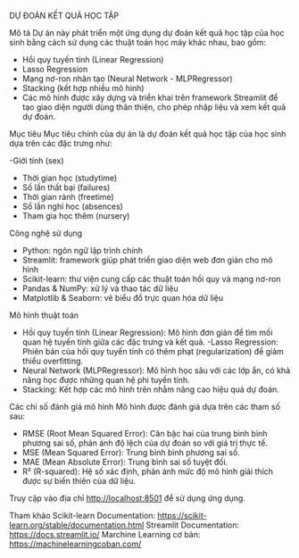 DỰ ĐOÁN KẾT QUẢ HỌC TẬP

Mô tả
Dự án này phát triển một ứng dụng dự đoán kết quả học tập của học sinh bằng cách sử dụng các thuật toán học máy khác nhau, bao gồm:

- Hồi quy tuyến tính (Linear Regression)
- Lasso Regression
- Mạng nơ-ron nhân tạo (Neural Network - MLPRegressor)
- Stacking (kết hợp nhiều mô hình)
- Các mô hình được xây dựng và triển khai trên framework Streamlit để tạo giao diện người dùng thân thiện, cho phép nhập liệu và xem kết quả dự đoán.

Mục tiêu
Mục tiêu chính của dự án là dự đoán kết quả học tập của học sinh dựa trên các đặc trưng như:

-Giới tính (sex)
- Thời gian học (studytime)
- Số lần thất bại (failures)
- Thời gian rảnh (freetime)
- Số lần nghỉ học (absences)
- Tham gia học thêm (nursery)

Công nghệ sử dụng
- Python: ngôn ngữ lập trình chính
- Streamlit: framework giúp phát triển giao diện web đơn giản cho mô hình
- Scikit-learn: thư viện cung cấp các thuật toán hồi quy và mạng nơ-ron
- Pandas & NumPy: xử lý và thao tác dữ liệu
- Matplotlib & Seaborn: vẽ biểu đồ trực quan hóa dữ liệu

Mô hình thuật toán
- Hồi quy tuyến tính (Linear Regression): Mô hình đơn giản để tìm mối quan hệ tuyến tính giữa các đặc trưng và kết quả.
-Lasso Regression: Phiên bản của hồi quy tuyến tính có thêm phạt (regularization) để giảm thiểu overfitting.
- Neural Network (MLPRegressor): Mô hình học sâu với các lớp ẩn, có khả năng học được những quan hệ phi tuyến tính.
- Stacking: Kết hợp các mô hình trên nhằm nâng cao hiệu quả dự đoán.

Các chỉ số đánh giá mô hình
Mô hình được đánh giá dựa trên các tham số sau:

- RMSE (Root Mean Squared Error): Căn bậc hai của trung bình bình phương sai số, phản ánh độ lệch của dự đoán so với giá trị thực tế.
- MSE (Mean Squared Error): Trung bình bình phương sai số.
- MAE (Mean Absolute Error): Trung bình sai số tuyệt đối.
- R² (R-squared): Hệ số xác định, phản ánh mức độ mô hình giải thích được sự biến thiên của dữ liệu.

Truy cập vào địa chỉ [http://localhost:8501](https://nhom3--64ktpm5.streamlit.app/) để sử dụng ứng dụng.

Tham khảo
Scikit-learn Documentation: https://scikit-learn.org/stable/documentation.html
Streamlit Documentation: https://docs.streamlit.io/
Marchine Learning cơ bản: https://machinelearningcoban.com/
